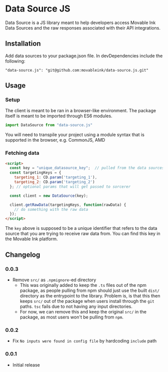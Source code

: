 # Data Source JS

Data Source is a JS library meant to help developers access Movable Ink Data Sources and the raw responses associated with their API integrations.

## Installation
Add data sources to your package.json file. In devDependencies include the following:
```
"data-source.js": "git@github.com:movableink/data-source.js.git"
```

## Usage

### Setup

The client is meant to be ran in a browser-like environment. The package itself is meant to be imported through ES6 modules.

```js
import DataSource from "data-source.js"
```

You will need to transpile your project using a module syntax that is supported in the browser, e.g. CommonJS, AMD

### Fetching data

```html
<script>
  const key = "unique_datasource_key";  // pulled from the data sources application
  const targetingKeys = {
    targeting_1: CD.param('targeting_1'),
    targeting_2: CD.param('targeting_2')
  }; // optional params that will get passed to sorcerer

  const client = new DataSource(key);

  client.getRawData(targetingKeys, function(rawData) {
    // do something with the raw data
  });
</script>
```

The `key` above is supposed to be a unique identifier that refers to the data source that you are trying to receive raw
data from. You can find this key in the Movable Ink platform.

## Changelog

### 0.0.3
  * Remove `src/` as `.npmignore`-ed directory
    * This was originally added to keep the `.ts` files out of the npm package, as people pulling from npm should just use the built `dist/` directory as the entrypoint to the library. Problem is, is that this then keeps `src/` out of the package when users install through the `git` paths. `tsc` fails due to not having any input directories.
    * For now, we can remove this and keep the original `src/` in the package, as most users won't be pulling from `npm`.

### 0.0.2
  * Fix `No inputs were found in config file` by hardcoding `include` path

### 0.0.1
  * Initial release
